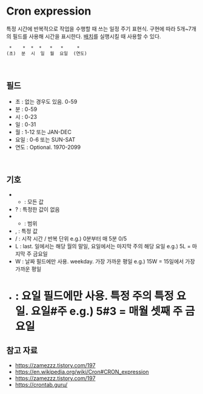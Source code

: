 # Cron expression

특정 시간에 반복적으로 작업을 수행할 때 쓰는 일정 주기 표현식. 구현에 따라 5개~7개의 필드를 사용해 시간을 표시한다. [배치](https://limkydev.tistory.com/140)를 실행시킬 때 사용할 수 있다.
```html 
 *    *  *  *   *   *     * 
(초)  분  시  일  월  요일  (연도)
```
<br/>

## 필드
- 초 : 없는 경우도 있음. 0-59
- 분 : 0-59
- 시 : 0-23
- 일 : 0-31
- 월 : 1-12 또는 JAN-DEC
- 요일 : 0-6 또는 SUN-SAT
- 연도 : Optional. 1970-2099
<br/>

## 기호
- * : 모든 값
- ? : 특정한 값이 없음 
- - : 범위
- , : 특정 값 
- / : 시작 시간 / 반복 단위 e.g.) 0분부터 매 5분 0/5
- L : last. 일에서는 해당 월의 말일, 요일에서는 마지막 주의 해당 요일 e.g.) 5L = 마지막 주 금요일
- W : 날짜 필드에만 사용. weekday. 가장 가까운 평일 e.g.) 15W = 15일에서 가장 가까운 평일
- # : 요일 필드에만 사용. 특정 주의 특정 요일. 요일#주 e.g.) 5#3 = 매월 셋째 주 금요일


## 참고 자료
- https://zamezzz.tistory.com/197
- https://en.wikipedia.org/wiki/Cron#CRON_expression  
- https://zamezzz.tistory.com/197
- https://crontab.guru/

